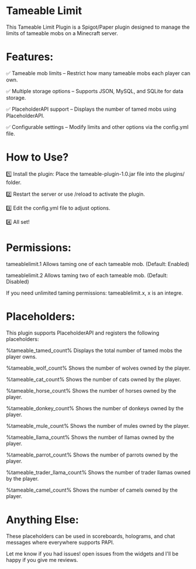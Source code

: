 # Tameable Limit
This Tameable Limit Plugin is a Spigot/Paper plugin designed to manage the limits of tameable mobs on a Minecraft server.​

# Features:
✅ Tameable mob limits – Restrict how many tameable mobs each player can own.

✅ Multiple storage options – Supports JSON, MySQL, and SQLite for data storage.

✅ PlaceholderAPI support – Displays the number of tamed mobs using PlaceholderAPI.

✅ Configurable settings – Modify limits and other options via the config.yml file.

# How to Use?
1️⃣ Install the plugin: Place the tameable-plugin-1.0.jar file into the plugins/ folder.

2️⃣ Restart the server or use /reload to activate the plugin.

3️⃣ Edit the config.yml file to adjust options.

4️⃣ All set!

# Permissions:
tameablelimit.1 Allows taming one of each tameable mob. (Default: Enabled)

tameablelimit.2 Allows taming two of each tameable mob. (Default: Disabled)

If you need unlimited taming permissions: tameablelimit.x, x is an integre.

# Placeholders:
This plugin supports PlaceholderAPI and registers the following placeholders:

%tameable_tamed_count% Displays the total number of tamed mobs the player owns.

%tameable_wolf_count% Shows the number of wolves owned by the player.

%tameable_cat_count% Shows the number of cats owned by the player.

%tameable_horse_count% Shows the number of horses owned by the player.

%tameable_donkey_count% Shows the number of donkeys owned by the player.

%tameable_mule_count% Shows the number of mules owned by the player.

%tameable_llama_count% Shows the number of llamas owned by the player.

%tameable_parrot_count% Shows the number of parrots owned by the player.

%tameable_trader_llama_count% Shows the number of trader llamas owned by the player.

%tameable_camel_count% Shows the number of camels owned by the player.

# Anything Else:
These placeholders can be used in scoreboards, holograms, and chat messages where everywhere supports PAPI.


Let me know if you had issues! open issues from the widgets
and I'll be happy if you give me reviews.
